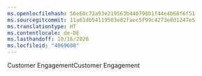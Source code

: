 ```yaml
---
ms.openlocfilehash: 56e68c72a93e219563b440798b1f44e4b68f6f51
ms.sourcegitcommit: 11a61db54119503e82faec5f99c4273e8d1247e5
ms.translationtype: HT
ms.contentlocale: de-DE
ms.lasthandoff: 10/16/2020
ms.locfileid: "4069608"
---
```

<span data-ttu-id="a356a-101">Customer Engagement</span><span class="sxs-lookup"><span data-stu-id="a356a-101">Customer Engagement</span></span>
